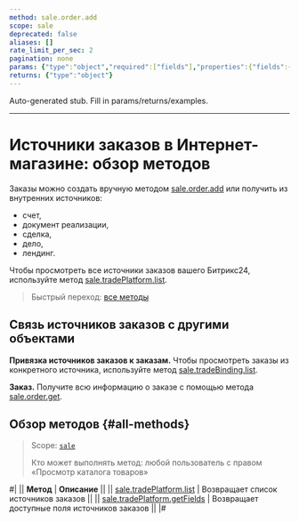 ```yaml
---
method: sale.order.add
scope: sale
deprecated: false
aliases: []
rate_limit_per_sec: 2
pagination: none
params: {"type":"object","required":["fields"],"properties":{"fields":{"type":"object"}}}
returns: {"type":"object"}
---
```


Auto-generated stub. Fill in params/returns/examples.

---

# Источники заказов в Интернет-магазине: обзор методов

Заказы можно создать вручную методом [sale.order.add](../order/sale-order-add.md) или получить из внутренних источников:
- счет,
- документ реализации,
- сделка,
- дело,
- лендинг.

Чтобы просмотреть все источники заказов вашего Битрикс24, используйте метод [sale.tradePlatform.list](./sale-trade-platform-list.md).

> Быстрый переход: [все методы](#all-methods)

## Связь источников заказов с другими объектами

**Привязка источников заказов к заказам.** Чтобы просмотреть заказы из конкретного источника, используйте метод [sale.tradeBinding.list](../trade-binding/sale-trade-binding-list.md).

**Заказ.** Получите всю информацию о заказе с помощью метода [sale.order.get](../order/sale-order-get.md).

## Обзор методов {#all-methods}

> Scope: [`sale`](../../scopes/permissions.md)
>
> Кто может выполнять метод: любой пользователь с правом «Просмотр каталога товаров»

#|
|| **Метод** | **Описание** ||
|| [sale.tradePlatform.list](./sale-trade-platform-list.md) | Возвращает список источников заказов ||
|| [sale.tradePlatform.getFields](./sale-trade-platform-get-fields.md) | Возвращает доступные поля источников заказов ||
|#

